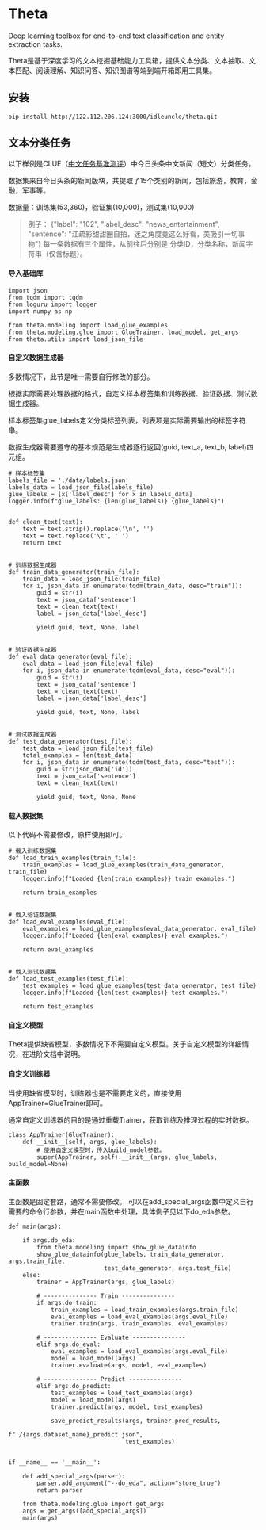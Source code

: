# Theta 

Deep learning toolbox for end-to-end text classification and entity extraction tasks.

Theta是基于深度学习的文本挖掘基础能力工具箱，提供文本分类、文本抽取、文本匹配、阅读理解、知识问答、知识图谱等端到端开箱即用工具集。

## 安装
```
pip install http://122.112.206.124:3000/idleuncle/theta.git
```
## 文本分类任务

以下样例是CLUE（[中文任务基准测评](https://cluebenchmarks.com/index.html)）中今日头条中文新闻（短文）分类任务。

数据集来自今日头条的新闻版块，共提取了15个类别的新闻，包括旅游，教育，金融，军事等。

数据量：训练集(53,360)，验证集(10,000)，测试集(10,000)

> 例子：
> {"label": "102", "label_desc": "news_entertainment", "sentence": "江疏影甜甜圈自拍，迷之角度竟这么好看，美吸引一切事物"}
> 每一条数据有三个属性，从前往后分别是 分类ID，分类名称，新闻字符串（仅含标题）。

#### 导入基础库

```
import json
from tqdm import tqdm
from loguru import logger
import numpy as np

from theta.modeling import load_glue_examples
from theta.modeling.glue import GlueTrainer, load_model, get_args
from theta.utils import load_json_file
```

#### 自定义数据生成器

多数情况下，此节是唯一需要自行修改的部分。

根据实际需要处理数据的格式，自定义样本标签集和训练数据、验证数据、测试数据生成器。

样本标签集glue_labels定义分类标签列表，列表项是实际需要输出的标签字符串。

数据生成器需要遵守的基本规范是生成器逐行返回(guid, text_a, text_b, label)四元组。


```
# 样本标签集
labels_file = './data/labels.json'
labels_data = load_json_file(labels_file)
glue_labels = [x['label_desc'] for x in labels_data]
logger.info(f"glue_labels: {len(glue_labels)} {glue_labels}")


def clean_text(text):
    text = text.strip().replace('\n', '')
    text = text.replace('\t', ' ')
    return text


# 训练数据生成器
def train_data_generator(train_file):
    train_data = load_json_file(train_file)
    for i, json_data in enumerate(tqdm(train_data, desc="train")):
        guid = str(i)
        text = json_data['sentence']
        text = clean_text(text)
        label = json_data['label_desc']

        yield guid, text, None, label


# 验证数据生成器
def eval_data_generator(eval_file):
    eval_data = load_json_file(eval_file)
    for i, json_data in enumerate(tqdm(eval_data, desc="eval")):
        guid = str(i)
        text = json_data['sentence']
        text = clean_text(text)
        label = json_data['label_desc']

        yield guid, text, None, label


# 测试数据生成器
def test_data_generator(test_file):
    test_data = load_json_file(test_file)
    total_examples = len(test_data)
    for i, json_data in enumerate(tqdm(test_data, desc="test")):
        guid = str(json_data['id'])
        text = json_data['sentence']
        text = clean_text(text)

        yield guid, text, None, None
```

#### 载入数据集

以下代码不需要修改，原样使用即可。

```
# 载入训练数据集
def load_train_examples(train_file):
    train_examples = load_glue_examples(train_data_generator, train_file)
    logger.info(f"Loaded {len(train_examples)} train examples.")

    return train_examples


# 载入验证数据集
def load_eval_examples(eval_file):
    eval_examples = load_glue_examples(eval_data_generator, eval_file)
    logger.info(f"Loaded {len(eval_examples)} eval examples.")

    return eval_examples


# 载入测试数据集
def load_test_examples(test_file):
    test_examples = load_glue_examples(test_data_generator, test_file)
    logger.info(f"Loaded {len(test_examples)} test examples.")

    return test_examples
```

#### 自定义模型

Theta提供缺省模型，多数情况下不需要自定义模型。关于自定义模型的详细情况，在进阶文档中说明。

#### 自定义训练器

当使用缺省模型时，训练器也是不需要定义的，直接使用AppTrainer=GlueTrainer即可。

通常自定义训练器的目的是通过重载Trainer，获取训练及推理过程的实时数据。

```
class AppTrainer(GlueTrainer):
    def __init__(self, args, glue_labels):
        # 使用自定义模型时，传入build_model参数。
        super(AppTrainer, self).__init__(args, glue_labels, build_model=None)
```

#### 主函数

主函数是固定套路，通常不需要修改。 
可以在add_special_args函数中定义自行需要的命令行参数，并在main函数中处理，具体例子见以下do_eda参数。

```
def main(args):

    if args.do_eda:
        from theta.modeling import show_glue_datainfo
        show_glue_datainfo(glue_labels, train_data_generator, args.train_file,
                           test_data_generator, args.test_file)
    else:
        trainer = AppTrainer(args, glue_labels)

        # --------------- Train ---------------
        if args.do_train:
            train_examples = load_train_examples(args.train_file)
            eval_examples = load_eval_examples(args.eval_file)
            trainer.train(args, train_examples, eval_examples)

        # --------------- Evaluate ---------------
        elif args.do_eval:
            eval_examples = load_eval_examples(args.eval_file)
            model = load_model(args)
            trainer.evaluate(args, model, eval_examples)

        # --------------- Predict ---------------
        elif args.do_predict:
            test_examples = load_test_examples(args)
            model = load_model(args)
            trainer.predict(args, model, test_examples)

            save_predict_results(args, trainer.pred_results,
                                 f"./{args.dataset_name}_predict.json",
                                 test_examples)


if __name__ == '__main__':

    def add_special_args(parser):
        parser.add_argument("--do_eda", action="store_true")
        return parser

    from theta.modeling.glue import get_args
    args = get_args([add_special_args])
    main(args)

```
